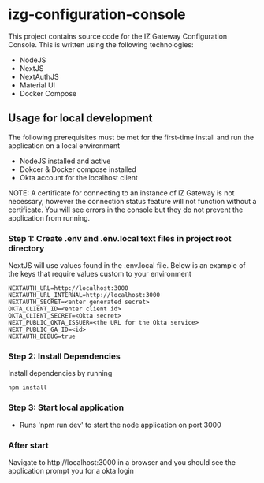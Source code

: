# izg-configuration-console

This project contains source code for the IZ Gateway Configuration Console. This is written using the following technologies:

- NodeJS
- NextJS
- NextAuthJS
- Material UI
- Docker Compose

## Usage for local development

The following prerequisites must be met for the first-time install and run the application on a local environment

- NodeJS installed and active
- Dokcer & Docker compose installed
- Okta account for the localhost client

NOTE: A certificate for connecting to an instance of IZ Gateway is not necessary, however the connection status feature will not function without a certificate. You will see errors in the console but they do not prevent the application from running.

### **Step 1: Create .env and .env.local text files in project root directory**

NextJS will use values found in the .env.local file. Below is an example of the keys that require values custom to your environment

```
NEXTAUTH_URL=http://localhost:3000
NEXTAUTH_URL_INTERNAL=http://localhost:3000
NEXTAUTH_SECRET=<enter generated secret>
OKTA_CLIENT_ID=<enter client id>
OKTA_CLIENT_SECRET=<Okta secret>
NEXT_PUBLIC_OKTA_ISSUER=<the URL for the Okta service>
NEXT_PUBLIC_GA_ID=<id>
NEXTAUTH_DEBUG=true
```

### **Step 2: Install Dependencies**

Install dependencies by running

```
npm install
```

### **Step 3: Start local application**

- Runs 'npm run dev' to start the node application on port 3000

### **After start**

Navigate to http://localhost:3000 in a browser and you should see the application prompt you for a okta login
